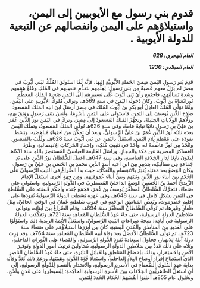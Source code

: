 <h1 dir="rtl">قدوم بني رسول مع الأيوبيين إلى اليمن، واستيلاؤهم على اليمن وانفصالهم عن التبعية للدولة الأيوبية .</h1>

<h5 dir="rtl">العام الهجري:  628

العام الميلادي: 1230

</h5>

<p dir="rtl">قَدِمَ بَنو رَسولٍ اليَمنَ ضِمنَ الحَملةِ الأيُّوبيَّةِ إليها، فإنَّه لَمَّا استَوثَقَ المُلْكُ لبَني أيُّوبَ في مِصرَ لم يَزَلْ معهم عُصبةٌ مِن بَني رَسولٍ؛ لِعِلْمِهم بتَقدُّمِ مَنصِبِهم في المُلكِ وعُلوِّ هِمَمِهم وشدةِ بَسالَتِهم، فاجتَمع رأيُ بَني أيُّوبَ على تسييرِهم إلى اليَمنِ صُحبةَ المَلكِ المعظَّمِ تُورانْشاهْ بنِ أيُّوبَ، وكانَ دُخولُه اليَمنَ في سنةِ 569هـ، وتوالى مُلوكُ الأيُّوبيةِ على اليَمنِ، ولَمَّا توَلَّى المُلكُ العادِلُ أبو بَكرِ بنُ أيُّوبَ المُلكَ في مِصرَ أرسَلَ ابنَ ابنِه المَلكَ المَسعودَ صلاحَ الدِّينِ يُوسفَ إلى اليَمنِ، فاستَولى على اليَمنِ بأسْرِها، وأنِسَ ببَني رَسولٍ ووَثِقَ بهم، ووَلَّاهمُ الوِلاياتِ الجليلةَ، وتجهَّزَ المَلكُ المَسعودُ إلى مِصرَ، وتركَ في اليَمنِ نورَ الدِّينِ عُمَرَ بنَ علِيِّ بنِ رَسولٍ نائبًا نيابةً عامةً، وفي سنةِ 626هـ تُوفِّي المَلكُ المَسعودُ، وتملَّكَ اليَمنَ بعدَه نائِبُه نورُ الدِّينِ عُمَرُ بنُ علِيٍّ الرَّسوليُّ، وبعدَ أن تمكَّنَ مِنَ احتِواءِ مُناهِضيه، وبَسَط نفوذَه على مُعْظمِ بِلادِ اليَمنِ، استَقلَّ باليَمنِ عن بَني أيُّوبَ سنةَ 628هـ، ولُقِّبَ بالمَنصورِ، واتَّخَذَ مِن تَعِزَّ عاصمةً له، وأخَذَ في تَثبيتِ مُلكِه، وإخمادِ الحَركاتِ الِانفِصاليةِ، وطَرَدَ العَساكرَ المِصريةَ عن مَكةَ والحِجازِ، وراسَلَ الخَليفةَ العباسيَّ المُستَنصِرَ باللهِ سنةَ 631هـ لِيكونَ تابِعًا لِدارِ الخِلافةِ العباسيةِ، وفي سنةِ 647هـ، اغتيلَ السُّلطانُ نورُ الدِّينِ على يَدِ جَماعةٍ مِن مماليكِه، بتدبيرٍ مِنَ ابنِ أخيه أسدِ الدِّينِ محمدِ بنِ الحَسَنِ بنِ علِيِّ بنِ رَسولٍ، وكانَ الوَضعُ بعدَ مَقتَلِه يُنذِرُ بالانقِسامِ والتَّفكُّكِ، حيث بدأ الصِّراعُ في البَيتِ الرَّسوليِّ على الحُكمِ بينَ أبناءِ نورِ الدِّينِ وبَينَهم وبينَ أبناءِ عُمومَتِهم، ومِن جِهةٍ أُخرى استَغلَّ الإمامُ الزَّيديُّ أحمدُ بنُ الحُسَينِ الوَضعَ الداخليَّ المُضطرِبَ في الدَّولةِ الرَّسوليةِ، واستَولى على صَنعاءَ،  فتَحرَّكَ السُّلطانُ المظَفَّرُ يُوسفُ بنُ عُمَرَ، فجَمَعَ جُندَه وأحكَمَ قَبضَتَه على السُّلطةِ في اليَمنِ بشكلٍ كاملٍ في سنةِ 648هـ، وفي عَهدِه بَسَطت الدولةُ الرَّسوليةُ نُفوذَها على إقليمِ حَضرَموتَ، وبَعضِ المَناطِقِ الواقعةِ في جَنوبِ سَلطنةِ عُمانَ في الوَقتِ الحاليِّ، مِثلَ ظَفارِ وغَيرِها، ثم تُوفِّي السُّلطانُ المظَفَّرُ سنةَ 694هـ، وقام الصِّراعُ بينَ أبنائِه، وتوالى سَلاطينُ الدولةِ الرسوليةِ، حتى جاءَ عَهدُ السُّلطانِ المُجاهِدِ سنةَ 721هـ وتَفكَّكتِ الدولةُ الرسوليةُ في أيامِه؛ نتيجةَ صِراعاتِ البَيتِ الرَّسوليِّ، واستَغلَّ الأئِمةُ الزيديةُ ذلك واستَوْلَوْا على العَديدِ مِنَ المناطقِ والمُدنِ اليَمنيةِ، كانَ مِن أبرَزِها استيلاؤُهم على صَنعاءَ سنةَ 723هـ، ثم تولَّى السُّلطانُ الأفضلُ بعدَ وفاةِ أبيه السُّلطانِ المُجاهِدِ سنةَ 764هـ، وقد وَرِثَ دولةً آيلةً لِلانهيارِ، فحاوَلَ استِعادةَ نُفوذِ الدَّولةِ الرَّسوليةِ، والقَضاءَ على الثَّوَراتِ الداخليةِ، وتَلاه على ذلك عَددٌ مِن سَلاطينِ الدولةِ الرسوليةِ، مُحاولينَ تَرتيبَ أُمورِ الدولةِ وتَوفيرَ الأمنِ والاستِقرارِ، وذلك بإخضاعِ المَناطِقِ والقَبائِلِ الثائِرةِ، حتى جاءَ عَهدُ السُّلطانِ الناصِرِ الذي استَطاعَ إقرارَ أوضاعِ البِلادِ الداخليةِ، واستَعادَ قُوَّةَ الدَّولةِ وهَيبَتَها، ورَغمَ ذلك تُعَدُّ وَفاتُه بدايةَ عهدِ المُلوكِ الضُّعفاءِ في الأُسرةِ الرسوليةِ، والانحدارِ بالنسبةِ لِلدَّولةِ الرسوليةِ، إلى أنِ استَغلَّ الطاهريُّون الخِلافاتِ بينَ الأُسرةِ الرسوليةِ الحاكِمةِ؛ لِيُسيطِروا على عَدَنٍ ولَحْجٍ، وبحُلولِ عامِ 855هـ أعلنوا أنفُسَهمُ الحُكامَ الجُددَ لِليَمنِ.</p></br>
